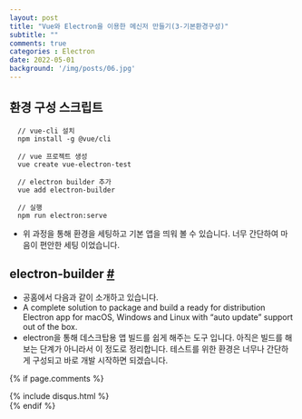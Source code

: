 ```yaml
---
layout: post
title: "Vue와 Electron을 이용한 메신저 만들기(3-기본환경구성)"
subtitle: ""
comments: true
categories : Electron
date: 2022-05-01
background: '/img/posts/06.jpg'
---
```


## 환경 구성 스크립트
```
  // vue-cli 설치
  npm install -g @vue/cli

  // vue 프로젝트 생성
  vue create vue-electron-test

  // electron builder 추가
  vue add electron-builder

  // 실행
  npm run electron:serve
```
  * 위 과정을 통해 환경을 세팅하고 기본 앱을 띄워 볼 수 있습니다. 너무 간단하여 마음이 편안한 세팅 이었습니다.

## electron-builder  [#](https://www.electron.build/)
  - 공홈에서 다음과 같이 소개하고 있습니다.
  - A complete solution to package and build a ready for distribution Electron app for macOS, Windows and Linux with “auto update” support out of the box.
  - electron을 통해 데스크탑용 앱 빌드를 쉽게 해주는 도구 입니다. 아직은 빌드를 해보는 단계가 아니라서 이 정도로 정리합니다. 테스트를 위한 환경은 너무나 간단하게 구성되고 바로 개발 시작하면 되겠습니다.

{% if page.comments %}
<div id="post-disqus" class="container">
{% include disqus.html %}
</div>
{% endif %}
